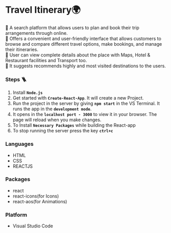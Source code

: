 # Travel Itinerary:earth_africa: 

:small_blue_diamond: A search platform that allows users to plan and book their trip arrangements through online. <br />
:small_blue_diamond: Offers a convenient and user-friendly interface that allows customers to browse and compare different travel options, make bookings, and manage their itineraries. <br />
:small_blue_diamond: User can view complete details about the place with Maps, Hotel & Restaurant facilities and Transport too. <br />
:small_blue_diamond: It suggests recommends highly and most visited destinations to the users. <br />

### Steps :ladder:

1. Install **`Node.js`**
2. Get started with **`Create-React-App`**. It will create a new Project.
3. Run the project in the server by giving **`npm start`** in the VS Terminal. It runs the app in the **`development mode`**.
4. It opens in the **`localhost port - 3000`** to view it in your browser. The page will reload when you make changes.
5. To Install **`Necessary Packages`** while building the React-app 
6. To stop running the server press the key **`ctrl+c`**


### Languages

- HTML
- CSS
- REACTJS

### Packages 

- react
- react-icons(for Icons)
- react-aos(for Animations)

### Platform

- Visual Studio Code


